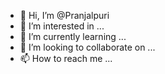 - 👋 Hi, I’m @Pranjalpuri
- 👀 I’m interested in ...
- 🌱 I’m currently learning ...
- 💞️ I’m looking to collaborate on ...
- 📫 How to reach me ...

<!---
Pranjalpuri/Pranjalpuri is a ✨ special ✨ repository because its `README.md` (this file) appears on your GitHub profile.
You can click the Preview link to take a look at your changes.
--->
